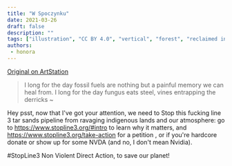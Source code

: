 ```yaml
---
title: "W Spoczynku"
date: 2021-03-26
draft: false
description: ""
tags: ["illustration", "CC BY 4.0", "vertical", "forest", "reclaimed infrastructure"]
authors:
 - honora
---
```


[Original on ArtStation](https://efflam.artstation.com/projects/aYJ9BX)


> I long for the day fossil fuels are nothing but a painful memory we can heal from.
> I long for the day fungus eats steel, vines entrapping the derricks ~

Hey psst, now that I've got your attention, we need to Stop this fucking line 3 tar sands pipeline from ravaging indigenous lands and our atmosphere: go to https://www.stopline3.org/#intro to learn why it matters, and https://www.stopline3.org/take-action for a petition , or if you're hardcore donate or show up for some NVDA (and no, I don't mean Nvidia).

#StopLine3 Non Violent Direct Action, to save our planet!